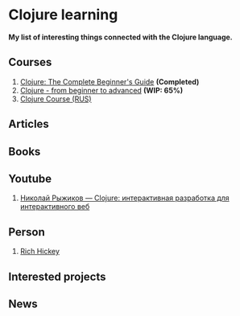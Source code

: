 # Clojure learning

**My list of interesting things connected with the Clojure language.**

## Courses

1. [Clojure: The Complete Beginner's Guide](https://www.udemy.com/course/clojureprogramming/) **(Completed)**
2. [Clojure - from beginner to advanced](https://www.udemy.com/course/advancedclojure/) **(WIP: 65%)**
3. [Clojure Course (RUS)](https://clojurecourse.by/)

## Articles
## Books
## Youtube

1. [Николай Рыжиков — Clojure: интерактивная разработка для интерактивного веб](https://www.youtube.com/watch?v=m_nlBeNIhZo)

## Person

1. [Rich Hickey](https://github.com/richhickey)

## Interested projects
## News
